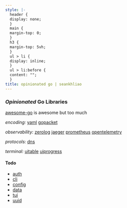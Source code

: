 ```yaml
---
style: |-
  header {
  display: none;
  }
  main {
  margin-top: 0;
  }
  h3 {
  margin-top: 5vh;
  }
  ul > li {
  display: inline;
  }
  ul > li:before {
  content: "";
  }
title: opinionated go | seankhliao
---
```


### _Opinionated_ Go Libraries

[awesome-go](https://github.com/avelino/awesome-go) is awesome but too much

_encoding:_
[yaml](https://github.com/kubernetes-sigs/yaml)
[gopacket](github.com/google/gopacket)

_observability:_
[zerolog](https://github.com/rs/zerolog)
[jaeger](https://github.com/jaegertracing/jaeger)
[prometheus](https://github.com/prometheus/prometheus)
[opentelemetry](https://github.com/open-telemetry/opentelemetry-go)

_protocols:_
[dns](https://github.com/miekg/dns)

_terminal:_
[uitable](http://github.com/gosuri/uitable)
[uiprogress](https://github.com/gosuri/uiprogress)

#### Todo

- [auth](https://github.com/avelino/awesome-go#authentication-and-oauth)
- [cli](https://github.com/avelino/awesome-go#standard-cli)
- [config](https://github.com/avelino/awesome-go#configuration)
- [data](https://github.com/avelino/awesome-go#database)
- [tui](https://github.com/avelino/awesome-go#advanced-console-uis)
- [uuid](https://github.com/avelino/awesome-go#uuid)
